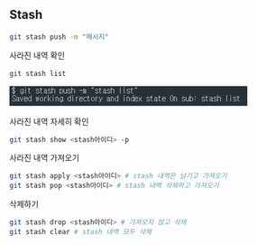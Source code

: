 ## Stash
```bash
git stash push -m "메시지"
```
사라진 내역 확인
```bash
git stash list
```
![alt text](assets/image-stash.png)   

사라진 내역 자세히 확인
```bash
git stash show <stash아이디> -p
```

사라진 내역 가져오기
```bash
git stash apply <stash아이디> # stash 내역은 남기고 가져오기
git stash pop <stash아이디> # stash 내역 삭제하고 가져오기
```

삭제하기
```bash
git stash drop <stash아이디> # 가져오지 않고 삭제
git stash clear # stash 내역 모두 삭제
```